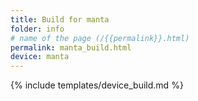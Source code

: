 ```yaml
---
title: Build for manta
folder: info
# name of the page (/{{permalink}}.html)
permalink: manta_build.html
device: manta
---
```

{% include templates/device_build.md %}
